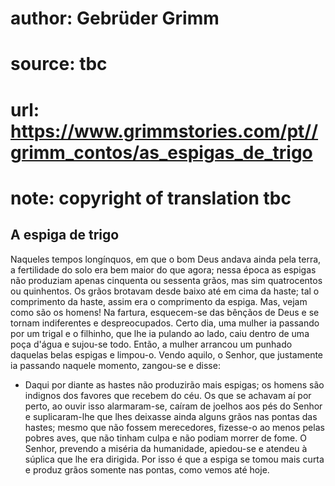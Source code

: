 # author: Gebrüder Grimm
# source: tbc
# url: https://www.grimmstories.com/pt//grimm_contos/as_espigas_de_trigo
# note: copyright of translation tbc

## A espiga de trigo 

Naqueles tempos longínquos, em que o bom Deus andava ainda pela terra, a
fertilidade do solo era bem maior do que agora; nessa época as espigas
não produziam apenas cinquenta ou sessenta grãos, mas sim quatrocentos
ou quinhentos.
Os grãos brotavam desde baixo até em cima da haste; tal o comprimento da
haste, assim era o comprimento da espiga.
Mas, vejam como são os homens! Na fartura, esquecem-se das bênçãos de
Deus e se tornam indiferentes e despreocupados.
Certo dia, uma mulher ia passando por um trigal e o filhinho, que lhe ia
pulando ao lado, caiu dentro de uma poça d'água e sujou-se todo. Então,
a mulher arrancou um punhado daquelas belas espigas e limpou-o.
Vendo aquilo, o Senhor, que justamente ia passando naquele momento,
zangou-se e disse:
- Daqui por diante as hastes não produzirão mais espigas; os homens são
indignos dos favores que recebem do céu.
Os que se achavam aí por perto, ao ouvir isso alarmaram-se, caíram de
joelhos aos pés do Senhor e suplicaram-lhe que lhes deixasse ainda
alguns grãos nas pontas das hastes; mesmo que não fossem merecedores,
fizesse-o ao menos pelas pobres aves, que não tinham culpa e não podiam
morrer de fome.
O Senhor, prevendo a miséria da humanidade, apiedou-se e atendeu à
súplica que lhe era dirigida.
Por isso é que a espiga se tomou mais curta e produz grãos somente nas
pontas, como vemos até hoje.
